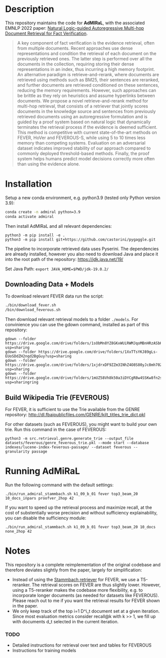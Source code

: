 # Description

This repository maintains the code for **AdMIRaL**, with the associated EMNLP 2022 paper: [Natural Logic-guided Autoregressive Multi-hop Document Retrieval
for Fact Verification](https://arxiv.org/abs/2406.13124).

> A key component of fact verification is the evidence retrieval, often from multiple documents. Recent approaches use dense representations and condition the retrieval of each document on the previously retrieved ones. The latter step is performed over all the documents in the collection, requiring storing their dense representations in an index, thus incurring a high memory footprint. An alternative paradigm is retrieve-and-rerank, where  documents are retrieved using methods such as BM25, their sentences are reranked, and further documents are retrieved  conditioned on these sentences, reducing the memory requirements. However, such approaches can be brittle as they rely on heuristics and assume hyperlinks between documents. We propose a novel retrieve-and-rerank method for multi-hop retrieval, that consists of a retriever that 
jointly scores documents in the knowledge source and sentences from previously retrieved documents using an autoregressive formulation and is guided by a proof system based on natural logic that dynamically terminates the retrieval process if the evidence is deemed sufficient. This method is competitive with current state-of-the-art methods on FEVER, HoVer and FEVEROUS-S, while using $5$ to $10$ times less memory than competing systems. Evaluation on an adversarial dataset indicates improved stability of our approach compared to commonly deployed threshold-based methods. Finally, the proof system helps humans predict model decisions correctly more often than using the evidence alone.

# Installation

Setup a new conda environment, e.g. python3.9 (tested only Python version 3.9):

```bash
conda create -n admiral python=3.9
conda activate admiral
```

Then install AdMIRaL and all relevant dependencies:

```
python3 -m pip install -e .
python3 -m pip install git+https://github.com/castorini/pygaggle.git
```


The pipeline to incorporate retrieved data uses Pyserini. The dependencies are already installed, however you also need to download Java and place it into the root path of the repository: https://jdk.java.net/19/

Set Java Path: `export JAVA_HOME=$PWD/jdk-19.0.2/`

## Downloading Data + Models

To download relevant FEVER data run the script:

```bash
./bin/download_fever.sh
/bin/download_feverous.sh
```


Then download relevant retrieval models to a folder `./models`. For convinience you can use the gdown command, installed as part of this repository:

```
gdown --folder https://drive.google.com/drive/folders/1sObMn8YZ8GKxWUiRWMJqoMBnHRzASbKl?usp=sharing
gdown --folder https://drive.google.com/drive/folders/1XxTTsYKJ89gLs-EUoSDdZH2nqd2BgGuy?usp=sharing
gdown --folder https://drive.google.com/drive/folders/1xjdrxDF9ZZm3INhZ4O8S80yJc8mh70ZD?usp=sharing
gdown --folder https://drive.google.com/drive/folders/1mUZ58Vh8k50a3iDYCgR8w4SSKw8fn2sk?usp=sharingring
```

## Build Wikipedia Trie (FEVEROUS)

For FEVER, it is sufficient to use the Trie available from the GENRE repository: http://dl.fbaipublicfiles.com/GENRE/kilt_titles_trie_dict.pkl

For other datasets (such as FEVEROUS), you might want to build your own trie. Run this command in the case of FEVEROUS:

```
python3 -m src.retrieval.genre.generate_trie --output_file datasets/feverous/genre_feverous_trie.pkl --mode start --database indexes/lucene-index-feverous-passage/ --dataset feverous --granularity passage
```

# Running AdMiRaL

Run the following command with the default settings:

```
./bin/run_admiral_stammbach.sh k1_09_b_01 fever top3_beam_20 10_docs_inpars proofver_2hop 42
```

If you want to speed up the retrieval process and maximize recall, at the cost of substentially worse precision and without sufficiency explainability, you can disable the sufficiency module:

```
./bin/run_admiral_stammbach.sh k1_09_b_01 fever top3_beam_20 10_docs none_2hop 42
```

# Notes

This repository is a complete reimplementation of the original codebase and therefore deviates slightly from the paper, largely for simplification:
- Instead of using the [Stammbach retriever](https://github.com/dominiksinsaarland/document-level-FEVER) for FEVER, we use a T5-reranker. The retrieval scores on FEVER are thus slightly lower. However, using a T5-reranker makes the codebase more flexibility, e.g. to incorporate longer documents (as needed for datasets like FEVEROUS). Please reach out to me if you want the retrieval results for FEVER shown in the paper.
- We only keep track of the top i=1 D^i_t document set at a given iteration. Since most evaluation metrics consider recall@k with k >> 1, we fill up with documents d_t selected in the current iteration. 

### TODO
- Detailed instructions for retrieval over text and tables for FEVEROUS
- Instructions for training models
